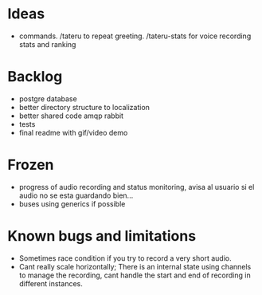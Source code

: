# Ideas
- commands. /tateru to repeat greeting. /tateru-stats for voice recording stats and ranking

# Backlog
- postgre database
- better directory structure to localization
- better shared code amqp rabbit
- tests
- final readme with gif/video demo

# Frozen
- progress of audio recording and status monitoring, avisa al usuario si el audio no se esta guardando bien...
- buses using generics if possible

# Known bugs and limitations
- Sometimes race condition if you try to record a very short audio.
- Cant really scale horizontally; There is an internal state using channels to manage the recording, cant handle the start and end of recording in different instances.